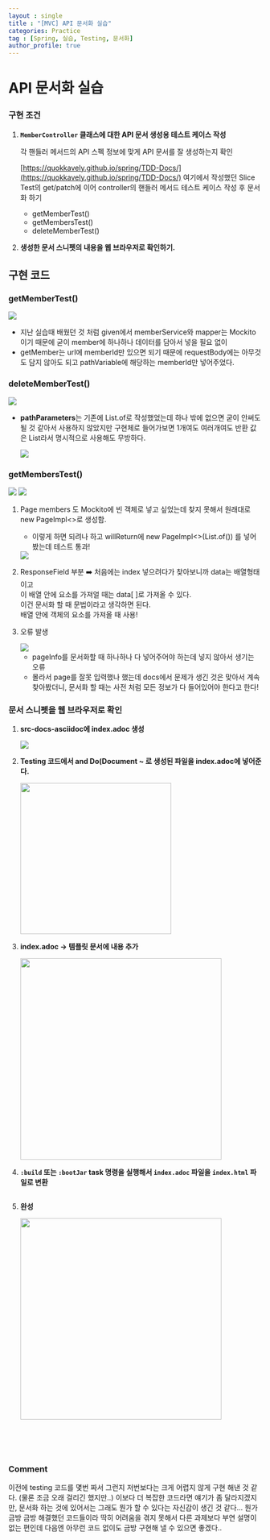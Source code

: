 ```yaml
---
layout : single
title : "[MVC] API 문서화 실습"
categories: Practice
tag : [Spring, 실습, Testing, 문서화]
author_profile: true
---
```



# API 문서화 실습

### 구현 조건

1. **`MemberController` 클래스에 대한 API 문서 생성용 테스트 케이스 작성**
    
    각 핸들러 메서드의 API 스펙 정보에 맞게 API 문서를 잘 생성하는지 확인
    
    [https://quokkavely.github.io/spring/TDD-Docs/](https://quokkavely.github.io/spring/TDD-Docs/) 여기에서 작성했던 Slice Test의 get/patch에 이어 controller의 핸들러 메서드 테스트 케이스 작성 후 문서화 하기
    
    - getMemberTest()
    - getMembersTest()
    - deleteMemberTest()
2. **생성한 문서 스니펫의 내용을 웹 브라우저로 확인하기.**
    
    

## 구현 코드

### getMemberTest()

<img src="https://github.com/quokkavely/quokkavely.github.io/assets/165968530/d4c8f05c-59db-451d-9f80-4b9f6b23457f"/>

- 지난 실습때 배웠던 것 처럼 given에서 memberService와 mapper는 Mockito이기 때문에 굳이 member에 하나하나 데이터를 담아서 넣을 필요 없이
- getMember는 urI에 memberId만 있으면 되기 때문에 requestBody에는 아무것도 담지 않아도 되고 pathVariable에 해당하는 memberId만 넣어주었다.

### deleteMemberTest()

<img src="https://github.com/quokkavely/quokkavely.github.io/assets/165968530/1e1d5abe-10fb-4790-9227-bed47bd9d15a"/>

- **pathParameters**는 기존에 List.of로 작성했었는데 하나 밖에 없으면 굳이 안써도 될 것 같아서 사용하지 않았지만 구현체로 들어가보면  1개여도 여러개여도 반환 값은 List라서 명시적으로 사용해도 무방하다.
    
    <img src="https://github.com/quokkavely/quokkavely.github.io/assets/165968530/cad5adf7-7e5c-41e4-94ec-c996e62000b2"/>
    

### getMembersTest()

<img src="https://github.com/quokkavely/quokkavely.github.io/assets/165968530/3f80ca14-d480-4fca-8d21-52f638d58eab">

<img src="https://github.com/quokkavely/quokkavely.github.io/assets/165968530/c09aa3b3-a8a6-4ce4-9c0c-01a66c8ef219">

1. Page<Member> members 도 Mockito에 빈 객체로 넣고 싶었는데 찾지 못해서 원래대로 new PageImpl<>로 생성함.
    - 이렇게 하면 되려나 하고  willReturn에 new PageImpl<>(List.of())  를 넣어봤는데 테스트 통과!
    <img src="https://github.com/quokkavely/quokkavely.github.io/assets/165968530/8bb7f3fa-cd76-4698-bbdb-fced070c0bce">
   
2. ResponseField 부분 ➡️ 처음에는 index 넣으려다가 찾아보니까 data는 배열형태이고<br/> 이 배열 안에 요소를 가져얼 때는 data[ ]로 가져올 수 있다.<br/> 이건 문서화 할 때 문법이라고 생각하면 된다.<Br/> 배열 안에 객체의 요소를 가져올 때 사용!

3. 오류 발생 
    
    <img src="https://github.com/quokkavely/quokkavely.github.io/assets/165968530/47c635b5-7c91-4b82-a423-1eb6d309e7e7">
    
    - pageInfo를 문서화할 때 하나하나 다 넣어주어야 하는데 넣지 않아서 생기는 오류
    - 몰라서 page를 잘못 입력했나 했는데 docs에서 문제가 생긴 것은 맞아서 계속 찾아봤더니,
    문서화 할 때는 사전 처럼 모든 정보가 다 들어있어야 한다고 한다! 

### 문서 스니펫을 웹 브라우저로 확인

1. **src-docs-asciidoc에 index.adoc 생성** <Br/>
    
   <img src="https://github.com/quokkavely/quokkavely.github.io/assets/165968530/b6794c7c-17dd-4686-93a0-ccaf329e18d2">


2. **Testing 코드에서 and Do(Document ~ 로 생성된 파일을 index.adoc에 넣어준다.** <Br/>
    
    <img src="https://github.com/quokkavely/quokkavely.github.io/assets/165968530/ce8cb04f-fd21-4266-8564-ebaa2c17a72b" width=300>
    
3. **index.adoc → 템플릿 문서에 내용 추가** <Br/>

    <img src="https://github.com/quokkavely/quokkavely.github.io/assets/165968530/1776a92a-e818-4fac-98a4-c60262f6f2eb" width=400>
    
4.  **`:build` 또는 `:bootJar` task 명령을 실행해서 `index.adoc` 파일을 `index.html` 파일로 변환**<Br/>

    <img scr="https://github.com/quokkavely/quokkavely.github.io/assets/165968530/dbd4fa65-beca-474b-bf3f-4ba74c0adf8a" width=400>
    
5. **완성** <br/>

    <img src="https://github.com/quokkavely/quokkavely.github.io/assets/165968530/784cf966-fcd8-4f93-b901-9f1c796e6a22" width=400>

<Br/>
<br/>
<br/>

### Comment

이전에 testing 코드를 몇번 짜서 그런지 저번보다는 크게 어렵지 않게 구현 해낸 것 같다.
(물론 조금 오래 걸리긴 했지만..)
이보다 더 복잡한 코드라면 얘기가 좀 달라지겠지만, 문서화 하는 것에 있어서는 
그래도 뭔가 할 수 있다는 자신감이 생긴 것 같다...
뭔가 금방 금방 해결했던 코드들이라 딱히 어려움을 겪지 못해서
다른 과제보다 부연 설명이 없는 편인데 다음엔 아무런 코드 없이도 금방 구현해 낼 수 있으면 좋겠다.. 

